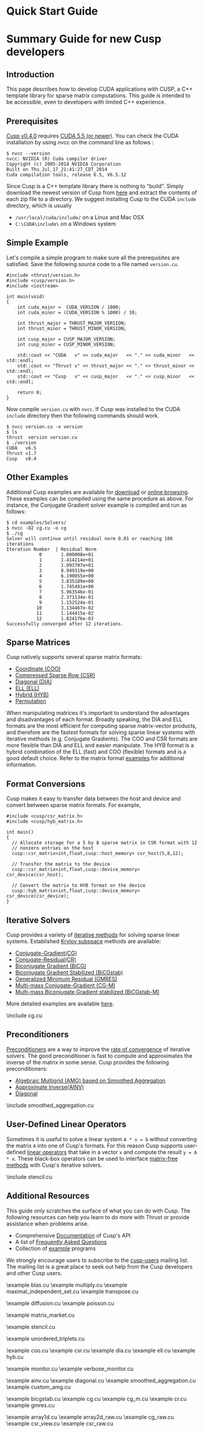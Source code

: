 # Quick Start Guide
# Summary Guide for new Cusp developers

## Introduction

This page describes how to develop CUDA applications with CUSP, a C++ template library for sparse matrix computations.  This guide is intended to be accessible, even to developers with limited C++ experience.

## Prerequisites

[Cusp v0.4.0](https://github.com/cusplibrary/cusplibrary/archive/v0.4.0.zip) requires [CUDA 5.5 (or newer)](http://www.nvidia.com/object/cuda_get.html).  You can check the CUDA installation by using nvcc on the command line as follows :

~~~{.shell}
$ nvcc --version
nvcc: NVIDIA (R) Cuda compiler driver
Copyright (c) 2005-2014 NVIDIA Corporation
Built on Thu_Jul_17_21:41:27_CDT_2014
Cuda compilation tools, release 6.5, V6.5.12
~~~

Since Cusp is a C++ template library there is nothing to "build".  Simply download the newest version of Cusp from [here](https://github.com/cusplibrary/cusplibrary/releases) and extract the contents of each zip file to a directory.  We suggest installing Cusp to the CUDA `include` directory, which is usually
  *    `/usr/local/cuda/include/` on a Linux and Mac OSX
  *    `C:\CUDA\include\` on a Windows system

## Simple Example

Let's compile a simple program to make sure all the prerequisites are satisfied.  Save the following source code to a file named `version.cu`.

~~~{.cpp}
#include <thrust/version.h>
#include <cusp/version.h>
#include <iostream>

int main(void)
{
    int cuda_major =  CUDA_VERSION / 1000;
    int cuda_minor = (CUDA_VERSION % 1000) / 10;

    int thrust_major = THRUST_MAJOR_VERSION;
    int thrust_minor = THRUST_MINOR_VERSION;

    int cusp_major = CUSP_MAJOR_VERSION;
    int cusp_minor = CUSP_MINOR_VERSION;

    std::cout << "CUDA   v" << cuda_major   << "." << cuda_minor   << std::endl;
    std::cout << "Thrust v" << thrust_major << "." << thrust_minor << std::endl;
    std::cout << "Cusp   v" << cusp_major   << "." << cusp_minor   << std::endl;

    return 0;
}
~~~

Now compile `version.cu` with `nvcc`.  If Cusp was installed to the CUDA `include` directory then the following commands should work.

~~~{.shell}
$ nvcc version.cu -o version
$ ls
thrust  version version.cu
$ ./version
CUDA   v6.5
Thrust v1.7
Cusp   v0.4
~~~

## Other Examples

Additional Cusp examples are available for [download](http://github.com/cusplibrary/cusplibrary/tree/master/examples) or [online browsing](examples.html).  These examples can be compiled using the same procedure as above.  For instance, the Conjugate Gradient solver example is compiled and run as follows:

~~~{.shell}
$ cd examples/Solvers/
$ nvcc -O2 cg.cu -o cg
$ ./cg
Solver will continue until residual norm 0.01 or reaching 100 iterations
Iteration Number  | Residual Norm
            0       1.000000e+01
            1       1.414214e+01
            2       1.093707e+01
            3       8.949319e+00
            4       6.190055e+00
            5       3.835189e+00
            6       1.745481e+00
            7       5.963546e-01
            8       2.371134e-01
            9       1.152524e-01
           10       3.134467e-02
           11       1.144415e-02
           12       1.824176e-03
Successfully converged after 12 iterations.
~~~

## Sparse Matrices

Cusp natively supports several sparse matrix formats:
  * [Coordinate (COO)](classcusp_1_1coo__matrix.html)
  * [Compressed Sparse Row (CSR)](classcusp_1_1csr__matrix.html)
  * [Diagonal (DIA)](classcusp_1_1dia__matrix.html)
  * [ELL (ELL)](classcusp_1_1ell__matrix.html)
  * [Hybrid (HYB)](classcusp_1_1hyb__matrix.html)
  * [Permutation](classcusp_1_1permutation__matrix.html)

When manipulating matrices it's important to understand the advantages and disadvantages of each format.  Broadly speaking, the DIA and ELL formats are the most efficient for computing sparse matrix-vector products, and therefore are the fastest formats for solving sparse linear systems with iterative methods (e.g. Conjugate Gradients).  The COO and CSR formats are more flexible than DIA and ELL and easier manipulate.  The HYB format is a hybrid combination of the ELL (fast) and COO (flexible) formats and is a good default choice.  Refer to the matrix format [examples](examples.html) for additional information.

## Format Conversions

Cusp makes it easy to transfer data between the host and device and convert between sparse matrix formats.  For example,

~~~{.cpp}
#include <cusp/csr_matrix.h>
#include <cusp/hyb_matrix.h>

int main()
{
  // Allocate storage for a 5 by 8 sparse matrix in CSR format with 12
  // nonzero entries on the host
  cusp::csr_matrix<int,float,cusp::host_memory> csr_host(5,8,12);

  // Transfer the matrix to the device
  cusp::csr_matrix<int,float,cusp::device_memory> csr_device(csr_host);

  // Convert the matrix to HYB format on the device
  cusp::hyb_matrix<int,float,cusp::device_memory> csr_device(csr_device);
}
~~~

## Iterative Solvers

Cusp provides a variety of [iterative methods](http://en.wikipedia.org/wiki/Iterative_method) for solving sparse linear systems.  Established [Krylov subspace](http://en.wikipedia.org/wiki/Krylov_subspace)
methods are available:
  * [Conjugate-Gradient(CG)](group__krylov__methods.html#ga6aa97799b77e1de21fc88be236c6e4a8)
  * [Conjugate-Residual(CR)](group__krylov__methods.html#gae73aeb8fd04ee86a128240ac62c20e33)
  * [Biconjugate Gradient (BiCG)](group__krylov__methods.html#gad82e975fa15cb096d13507163325c2b5)
  * [Biconjugate Gradient Stabilized (BiCGstab)](group__krylov__methods.html#ga23cfa8325966505d6580151f91525887)
  * [Generalized Minimum Residual (GMRES)](group__krylov__methods.html#ga691b2d4d03fd7b23e674f9f046691b46)
  * [Multi-mass Conjugate-Gradient (CG-M)](group__krylov__methods.html#gae25c1e3e77e92709bfa9f3726328e421)
  * [Multi-mass Biconjugate Gradient stabilized (BiCGstab-M)](group__krylov__methods.html#gae9649279f0fb30cbc6a48c9f912a5f87)

More detailed examples are available [here](examples.html).

\include cg.cu

## Preconditioners

[Preconditioners](http://en.wikipedia.org/wiki/Preconditioner) are a way to improve the [rate of convergence](http://en.wikipedia.org/wiki/Rate_of_convergence) of iterative solvers.  The good preconditioner is fast to compute and approximates the inverse of the matrix in some sense. Cusp provides the following preconditioners:

  * [Algebraic Multigrid (AMG) based on Smoothed Aggregation](classcusp_1_1precond_1_1aggregation_1_1smoothed__aggregation.html)
  * [Approximate Inverse(AINV)](classcusp_1_1precond_1_1bridson__ainv.html)
  * [Diagonal](classcusp_1_1precond_1_1diagonal.html)

\include smoothed_aggregation.cu

## User-Defined Linear Operators

Sometimes it is useful to solve a linear system `A * x = b` without converting the matrix `A` into one of Cusp's formats.  For this reason Cusp supports user-defined [linear operators](classcusp_1_1linear__operator.html) that take in a vector `x` and compute the result `y = A * x`.  These black-box operators can be used to interface [matrix-free methods](http://en.wikipedia.org/wiki/Matrix-free_methods) with Cusp's iterative solvers.

\include stencil.cu

## Additional Resources

This guide only scratches the surface of what you can do with Cusp.  The following resources can help you learn to do more with Thrust or provide assistance when problems arise.

  * Comprehensive [Documentation](modules.html) of Cusp's API
  * A list of [Frequently Asked Questions](https://code.google.com/p/cusp-library/wiki/FrequentlyAskedQuestions)
  * Collection of [example](examples.html) programs

We strongly encourage users to subscribe to the [cusp-users](http://groups.google.com/group/cusp-users) mailing list.  The mailing list is a great place to seek out help from the Cusp developers and other Cusp users.

<!-- include Algorithms examples  -->
\example blas.cu
\example multiply.cu
\example maximal_independent_set.cu
\example transpose.cu
<!-- include Gallery examples  -->
\example diffusion.cu
\example poisson.cu
<!-- include InputOutput examples  -->
\example matrix_market.cu
<!-- include LinearOperator examples  -->
\example stencil.cu
<!-- include MatrixAssembly examples  -->
\example unordered_triplets.cu
<!-- include MatrixFormats examples  -->
\example coo.cu
\example csr.cu
\example dia.cu
\example ell.cu
\example hyb.cu
<!-- include Monitor examples  -->
\example monitor.cu
\example verbose_monitor.cu
<!-- include Preconditioner examples  -->
\example ainv.cu
\example diagonal.cu
\example smoothed_aggregation.cu
\example custom_amg.cu
<!-- include Solver examples  -->
\example bicgstab.cu
\example cg.cu
\example cg_m.cu
\example cr.cu
\example gmres.cu
<!-- include View examples  -->
\example array1d.cu
\example array2d_raw.cu
\example cg_raw.cu
\example csr_view.cu
\example csr_raw.cu
